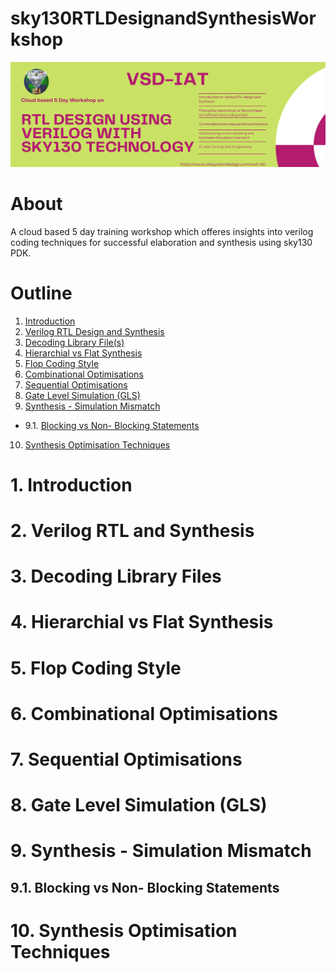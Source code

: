 # sky130RTLDesignandSynthesisWorkshop
![Workshop Banner](/docs/workshop_banner.png)

# About

A cloud based 5 day training workshop which offeres insights into verilog coding techniques for successful elaboration and synthesis using sky130 PDK.

# Outline

1. [Introduction](#1-Introduction)
2. [Verilog RTL Design and Synthesis](#2-verilog-rtl-and-synthesis)
3. [Decoding Library File(s)](#3-decoding-library-file(s))
4. [Hierarchial vs Flat Synthesis](#4-hierarchial-vs-flat-synthesis)
5. [Flop Coding Style](#5-flop-coding-style)
6. [Combinational Optimisations](#6-combinational-optimisations)
7. [Sequential Optimisations](#7-sequential-optimisations)
8. [Gate Level Simulation (GLS)](#8-gate-level-simulation-(GLS))
9. [Synthesis - Simulation Mismatch](#9-synthesis-simulation-mismatch)
- 9.1. [Blocking vs Non- Blocking Statements](#9-1-Blocking-vs-Non-Blocking-statements)
10. [Synthesis Optimisation Techniques](#10-synthesis-optimisation-techniques)

# 1. Introduction

# 2. Verilog RTL and Synthesis

# 3. Decoding Library Files

# 4. Hierarchial vs Flat Synthesis

# 5. Flop Coding Style

# 6. Combinational Optimisations

# 7. Sequential Optimisations

# 8. Gate Level Simulation (GLS)

# 9. Synthesis - Simulation Mismatch

## 9.1. Blocking vs Non- Blocking Statements

# 10. Synthesis Optimisation Techniques
